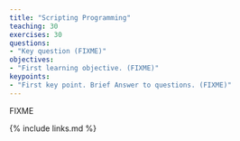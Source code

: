 ```yaml
---
title: "Scripting Programming"
teaching: 30
exercises: 30
questions:
- "Key question (FIXME)"
objectives:
- "First learning objective. (FIXME)"
keypoints:
- "First key point. Brief Answer to questions. (FIXME)"
---
```

FIXME

{% include links.md %}
